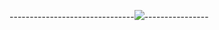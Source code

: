 -------------------------------<img src= "https://scontent.fkhi2-3.fna.fbcdn.net/v/t1.6435-9/192709134_304900214515499_4598032665536936665_n.jpg?_nc_cat=110&ccb=1-3&_nc_sid=730e14&_nc_ohc=cWmyRJ6xIx4AX-aa8hZ&_nc_ht=scontent.fkhi2-3.fna&oh=10b0ef4247d4191d6ab6f679d83db2f0&oe=60D9D726"/>----------------
